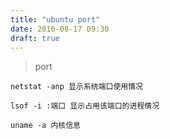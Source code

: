 ```yaml
---
title: "ubuntu port"
date: 2016-08-17 09:30
draft: true
---
```


> port

    netstat -anp 显示系统端口使用情况

    lsof -i :端口 显示占用该端口的进程情况

    uname -a 内核信息
